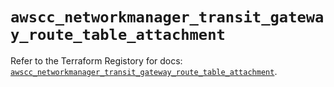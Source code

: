 # `awscc_networkmanager_transit_gateway_route_table_attachment`

Refer to the Terraform Registory for docs: [`awscc_networkmanager_transit_gateway_route_table_attachment`](https://registry.terraform.io/providers/hashicorp/awscc/0.70.0/docs/resources/networkmanager_transit_gateway_route_table_attachment).

